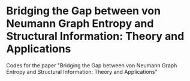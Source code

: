 # Bridging the Gap between von Neumann Graph Entropy and Structural Information: Theory and Applications
Codes for the paper "Bridging the Gap between von Neumann Graph Entropy and Structural Information: Theory and Applications"
